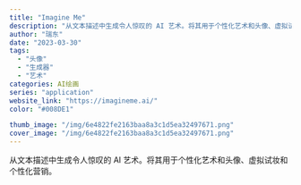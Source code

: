```yaml
---
title: "Imagine Me"
description: "从文本描述中生成令人惊叹的 AI 艺术。将其用于个性化艺术和头像、虚拟试妆和个性化营销。 "
author: "瑞东"
date: "2023-03-30"
tags:
  - "头像"
  - "生成器"
  - "艺术"
categories: AI绘画
series: "application"
website_link: "https://imagineme.ai/"
color: "#008DE1"

thumb_image: "/img/6e4822fe2163baa8a3c1d5ea32497671.png"
cover_image: "/img/6e4822fe2163baa8a3c1d5ea32497671.png"
---
```


从文本描述中生成令人惊叹的 AI 艺术。将其用于个性化艺术和头像、虚拟试妆和个性化营销。 